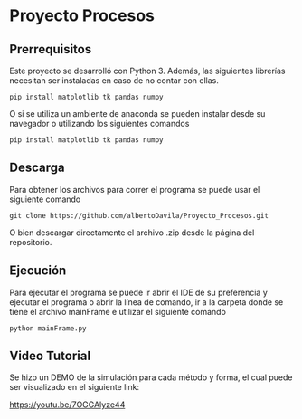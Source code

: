 # Proyecto Procesos
## Prerrequisitos
Este proyecto se desarrolló con Python 3. Además, las siguientes librerías necesitan ser instaladas en caso de no contar con ellas.

```
pip install matplotlib tk pandas numpy
```
O si se utiliza un ambiente de anaconda se pueden instalar desde su navegador o utilizando los siguientes comandos

```
pip install matplotlib tk pandas numpy
```
## Descarga
Para obtener los archivos para correr el programa se puede usar el siguiente comando

```
git clone https://github.com/albertoDavila/Proyecto_Procesos.git

```
O bien descargar directamente el archivo .zip desde la página del repositorio.

## Ejecución
Para ejecutar el programa se puede ir abrir el IDE de su preferencia y ejecutar el programa o abrir la línea de comando, ir a la carpeta donde se tiene el archivo mainFrame e utilizar el siguiente comando

```
python mainFrame.py
```


## Video Tutorial

Se hizo un DEMO de la simulación para cada método y forma, el cual puede ser visualizado en el siguiente link:

https://youtu.be/7OGGAlyze44
